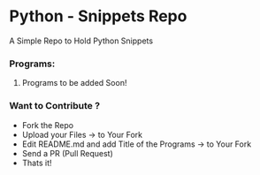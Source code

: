 # Python - Snippets Repo

A Simple Repo to Hold Python Snippets

### Programs:

 1. Programs to be added Soon!
 
### Want to Contribute ?

- Fork the Repo
- Upload your Files -> to Your Fork
- Edit README.md and add Title of the Programs -> to Your Fork
- Send a PR (Pull Request)
- Thats it!
